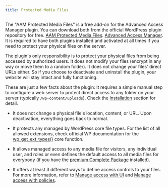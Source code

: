 ```yaml
---
title: Protected Media Files
---
```


The "AAM Protected Media Files" is a free add-on for the Advanced Access Manager plugin. You can download both from the official WordPress plugin repository for free.
[AAM Protected Media Files](https://wordpress.org/plugins/aam-protected-media-files/).
[Advanced Access Manager](https://wordpress.org/plugins/advanced-access-manager/).
It is required to have both plugins installed and activated at all times if you need to protect your physical files on the server.

The plugin's only responsibility is to protect your physical files from being accessed by authorized users. It does not modify your files (encrypt in any way or move them to a random folder). It does not change your files' direct URLs either. So if you choose to deactivate and uninstall the plugin, your website will stay intact and fully functioning.

These are just a few facts about the plugin:
It requires a simple manual step to configure a web server to protect direct access to any folder on your server (typically `/wp-content/uploads`). Check the [Installation](/plugin/protected-media-files/installation) section for detail.

- It does not change a physical file's location, content, or URL. Upon deactivation, everything goes back to normal.

- It protects any managed by WordPress core file types. For the list of all allowed extensions, check official WP documentation for the [wp_get_ext_types()](https://developer.wordpress.org/reference/functions/wp_get_ext_types/) core function.

- It allows managed access to any media file for visitors, any individual user, and roles or even defines the default access to all media files for everybody (if you have the [premium Complete Package](/premium) installed).

- It offers at least 3 different ways to define access controls to your files. For more information, refer to [Manage access with UI](/plugin/protected-media-files/access-controls-with-ui) and [Manage access with policies](/plugin/protected-media-files/access-controls-with-policy).